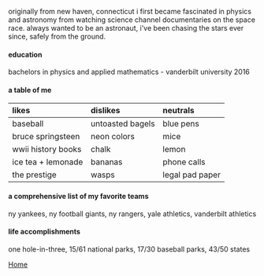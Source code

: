 originally from new haven, connecticut i first became fascinated in physics and astronomy
from watching science channel documentaries on the space race. always wanted to be
an astronaut, i've been chasing the stars ever since, safely from the ground. 

#### education

bachelors in physics and applied mathematics - vanderbilt university 2016


#### a table of me
  
|          likes          |     dislikes      |    neutrals     |
|:------------------------|:------------------|:----------------|
| baseball                | untoasted bagels  | blue pens       |
| bruce springsteen       | neon colors       | mice            |
| wwii history books      | chalk             | lemon           |
| ice tea + lemonade      | bananas           | phone calls     |
| the prestige            | wasps             | legal pad paper | 



#### a comprehensive list of my favorite teams

ny yankees, ny football giants, ny rangers, yale athletics, vanderbilt athletics 

#### life accomplishments

one hole-in-three, 15/61 national parks, 17/30 baseball parks, 43/50 states

[Home](./)
